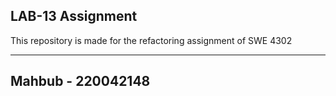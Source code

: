 ## LAB-13 Assignment

This repository is made for the refactoring assignment of SWE 4302

***
## Mahbub - 220042148